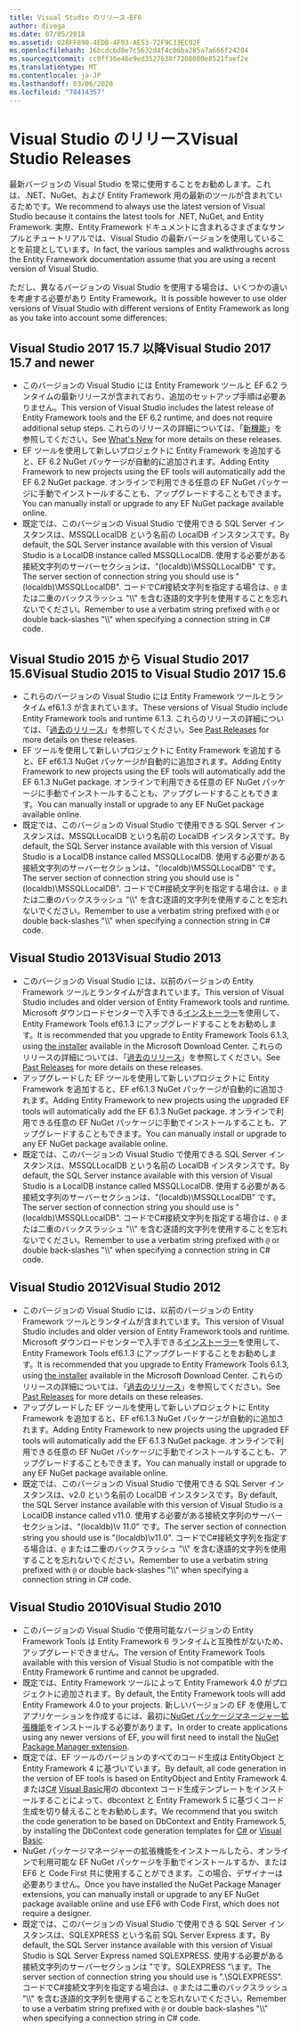 ```yaml
---
title: Visual Studio のリリース-EF6
author: divega
ms.date: 07/05/2018
ms.assetid: 028FF890-4EDB-4F03-AE53-72F9C33EC92F
ms.openlocfilehash: 16bcdc6d0e7c5632d4f4c06ba285a7a666f24204
ms.sourcegitcommit: cc0ff36e46e9ed3527638f7208000e8521faef2e
ms.translationtype: MT
ms.contentlocale: ja-JP
ms.lasthandoff: 03/06/2020
ms.locfileid: "78414357"
---
```

# <a name="visual-studio-releases"></a><span data-ttu-id="af9f6-102">Visual Studio のリリース</span><span class="sxs-lookup"><span data-stu-id="af9f6-102">Visual Studio Releases</span></span>

<span data-ttu-id="af9f6-103">最新バージョンの Visual Studio を常に使用することをお勧めします。これは、.NET、NuGet、および Entity Framework 用の最新のツールが含まれているためです。</span><span class="sxs-lookup"><span data-stu-id="af9f6-103">We recommend to always use the latest version of Visual Studio because it contains the latest tools for .NET, NuGet, and Entity Framework.</span></span>
<span data-ttu-id="af9f6-104">実際、Entity Framework ドキュメントに含まれるさまざまなサンプルとチュートリアルでは、Visual Studio の最新バージョンを使用していることを前提としています。</span><span class="sxs-lookup"><span data-stu-id="af9f6-104">In fact, the various samples and walkthroughs across the Entity Framework documentation assume that you are using a recent version of Visual Studio.</span></span>

<span data-ttu-id="af9f6-105">ただし、異なるバージョンの Visual Studio を使用する場合は、いくつかの違いを考慮する必要があり Entity Framework。</span><span class="sxs-lookup"><span data-stu-id="af9f6-105">It is possible however to use older versions of Visual Studio with different versions of Entity Framework as long as you take into account some differences:</span></span>

## <a name="visual-studio-2017-157-and-newer"></a><span data-ttu-id="af9f6-106">Visual Studio 2017 15.7 以降</span><span class="sxs-lookup"><span data-stu-id="af9f6-106">Visual Studio 2017 15.7 and newer</span></span>

- <span data-ttu-id="af9f6-107">このバージョンの Visual Studio には Entity Framework ツールと EF 6.2 ランタイムの最新リリースが含まれており、追加のセットアップ手順は必要ありません。</span><span class="sxs-lookup"><span data-stu-id="af9f6-107">This version of Visual Studio includes the latest release of Entity Framework tools and the EF 6.2 runtime, and does not require additional setup steps.</span></span>
<span data-ttu-id="af9f6-108">これらのリリースの詳細については、「[新機能](~/ef6/what-is-new/index.md)」を参照してください。</span><span class="sxs-lookup"><span data-stu-id="af9f6-108">See [What's New](~/ef6/what-is-new/index.md) for more details on these releases.</span></span>
- <span data-ttu-id="af9f6-109">EF ツールを使用して新しいプロジェクトに Entity Framework を追加すると、EF 6.2 NuGet パッケージが自動的に追加されます。</span><span class="sxs-lookup"><span data-stu-id="af9f6-109">Adding Entity Framework to new projects using the EF tools will automatically add the EF 6.2 NuGet package.</span></span>
<span data-ttu-id="af9f6-110">オンラインで利用できる任意の EF NuGet パッケージに手動でインストールすることも、アップグレードすることもできます。</span><span class="sxs-lookup"><span data-stu-id="af9f6-110">You can manually install or upgrade to any EF NuGet package available online.</span></span>
- <span data-ttu-id="af9f6-111">既定では、このバージョンの Visual Studio で使用できる SQL Server インスタンスは、MSSQLLocalDB という名前の LocalDB インスタンスです。</span><span class="sxs-lookup"><span data-stu-id="af9f6-111">By default, the SQL Server instance available with this version of Visual Studio is a LocalDB instance called MSSQLLocalDB.</span></span>
<span data-ttu-id="af9f6-112">使用する必要がある接続文字列のサーバーセクションは、"(localdb)\\MSSQLLocalDB" です。</span><span class="sxs-lookup"><span data-stu-id="af9f6-112">The server section of connection string you should use is "(localdb)\\MSSQLLocalDB".</span></span>
<span data-ttu-id="af9f6-113">コードでC#接続文字列を指定する場合は、`@` または二重のバックスラッシュ "\\\\" を含む逐語的文字列を使用することを忘れないでください。</span><span class="sxs-lookup"><span data-stu-id="af9f6-113">Remember to use a verbatim string prefixed with `@` or double back-slashes "\\\\" when specifying a connection string in C# code.</span></span>  


## <a name="visual-studio-2015-to-visual-studio-2017-156"></a><span data-ttu-id="af9f6-114">Visual Studio 2015 から Visual Studio 2017 15.6</span><span class="sxs-lookup"><span data-stu-id="af9f6-114">Visual Studio 2015 to Visual Studio 2017 15.6</span></span>

- <span data-ttu-id="af9f6-115">これらのバージョンの Visual Studio には Entity Framework ツールとランタイム ef6.1.3 が含まれています。</span><span class="sxs-lookup"><span data-stu-id="af9f6-115">These versions of Visual Studio include Entity Framework tools and runtime 6.1.3.</span></span>
<span data-ttu-id="af9f6-116">これらのリリースの詳細については、「[過去のリリース](~/ef6/what-is-new/past-releases.md#ef-613)」を参照してください。</span><span class="sxs-lookup"><span data-stu-id="af9f6-116">See [Past Releases](~/ef6/what-is-new/past-releases.md#ef-613) for more details on these releases.</span></span>
- <span data-ttu-id="af9f6-117">EF ツールを使用して新しいプロジェクトに Entity Framework を追加すると、EF ef6.1.3 NuGet パッケージが自動的に追加されます。</span><span class="sxs-lookup"><span data-stu-id="af9f6-117">Adding Entity Framework to new projects using the EF tools will automatically add the EF 6.1.3 NuGet package.</span></span>
<span data-ttu-id="af9f6-118">オンラインで利用できる任意の EF NuGet パッケージに手動でインストールすることも、アップグレードすることもできます。</span><span class="sxs-lookup"><span data-stu-id="af9f6-118">You can manually install or upgrade to any EF NuGet package available online.</span></span>
- <span data-ttu-id="af9f6-119">既定では、このバージョンの Visual Studio で使用できる SQL Server インスタンスは、MSSQLLocalDB という名前の LocalDB インスタンスです。</span><span class="sxs-lookup"><span data-stu-id="af9f6-119">By default, the SQL Server instance available with this version of Visual Studio is a LocalDB instance called MSSQLLocalDB.</span></span>
<span data-ttu-id="af9f6-120">使用する必要がある接続文字列のサーバーセクションは、"(localdb)\\MSSQLLocalDB" です。</span><span class="sxs-lookup"><span data-stu-id="af9f6-120">The server section of connection string you should use is "(localdb)\\MSSQLLocalDB".</span></span>
<span data-ttu-id="af9f6-121">コードでC#接続文字列を指定する場合は、`@` または二重のバックスラッシュ "\\\\" を含む逐語的文字列を使用することを忘れないでください。</span><span class="sxs-lookup"><span data-stu-id="af9f6-121">Remember to use a verbatim string prefixed with `@` or double back-slashes "\\\\" when specifying a connection string in C# code.</span></span>  


## <a name="visual-studio-2013"></a><span data-ttu-id="af9f6-122">Visual Studio 2013</span><span class="sxs-lookup"><span data-stu-id="af9f6-122">Visual Studio 2013</span></span>
- <span data-ttu-id="af9f6-123">このバージョンの Visual Studio には、以前のバージョンの Entity Framework ツールとランタイムが含まれています。</span><span class="sxs-lookup"><span data-stu-id="af9f6-123">This version of Visual Studio includes and older version of Entity Framework tools and runtime.</span></span>
<span data-ttu-id="af9f6-124">Microsoft ダウンロードセンターで入手できる[インストーラー](https://www.microsoft.com/download/details.aspx?id=40762)を使用して、Entity Framework Tools ef6.1.3 にアップグレードすることをお勧めします。</span><span class="sxs-lookup"><span data-stu-id="af9f6-124">It is recommended that you upgrade to Entity Framework Tools 6.1.3, using [the installer](https://www.microsoft.com/download/details.aspx?id=40762) available in the Microsoft Download Center.</span></span>
<span data-ttu-id="af9f6-125">これらのリリースの詳細については、「[過去のリリース](~/ef6/what-is-new/past-releases.md#ef-613)」を参照してください。</span><span class="sxs-lookup"><span data-stu-id="af9f6-125">See [Past Releases](~/ef6/what-is-new/past-releases.md#ef-613) for more details on these releases.</span></span>
- <span data-ttu-id="af9f6-126">アップグレードした EF ツールを使用して新しいプロジェクトに Entity Framework を追加すると、EF ef6.1.3 NuGet パッケージが自動的に追加されます。</span><span class="sxs-lookup"><span data-stu-id="af9f6-126">Adding Entity Framework to new projects using the upgraded EF tools will automatically add the EF 6.1.3 NuGet package.</span></span>
<span data-ttu-id="af9f6-127">オンラインで利用できる任意の EF NuGet パッケージに手動でインストールすることも、アップグレードすることもできます。</span><span class="sxs-lookup"><span data-stu-id="af9f6-127">You can manually install or upgrade to any EF NuGet package available online.</span></span>
- <span data-ttu-id="af9f6-128">既定では、このバージョンの Visual Studio で使用できる SQL Server インスタンスは、MSSQLLocalDB という名前の LocalDB インスタンスです。</span><span class="sxs-lookup"><span data-stu-id="af9f6-128">By default, the SQL Server instance available with this version of Visual Studio is a LocalDB instance called MSSQLLocalDB.</span></span>
<span data-ttu-id="af9f6-129">使用する必要がある接続文字列のサーバーセクションは、"(localdb)\\MSSQLLocalDB" です。</span><span class="sxs-lookup"><span data-stu-id="af9f6-129">The server section of connection string you should use is "(localdb)\\MSSQLLocalDB".</span></span>
<span data-ttu-id="af9f6-130">コードでC#接続文字列を指定する場合は、`@` または二重のバックスラッシュ "\\\\" を含む逐語的文字列を使用することを忘れないでください。</span><span class="sxs-lookup"><span data-stu-id="af9f6-130">Remember to use a verbatim string prefixed with `@` or double back-slashes "\\\\" when specifying a connection string in C# code.</span></span>  

## <a name="visual-studio-2012"></a><span data-ttu-id="af9f6-131">Visual Studio 2012</span><span class="sxs-lookup"><span data-stu-id="af9f6-131">Visual Studio 2012</span></span>

- <span data-ttu-id="af9f6-132">このバージョンの Visual Studio には、以前のバージョンの Entity Framework ツールとランタイムが含まれています。</span><span class="sxs-lookup"><span data-stu-id="af9f6-132">This version of Visual Studio includes and older version of Entity Framework tools and runtime.</span></span>
<span data-ttu-id="af9f6-133">Microsoft ダウンロードセンターで入手できる[インストーラー](https://www.microsoft.com/download/details.aspx?id=40762)を使用して、Entity Framework Tools ef6.1.3 にアップグレードすることをお勧めします。</span><span class="sxs-lookup"><span data-stu-id="af9f6-133">It is recommended that you upgrade to Entity Framework Tools 6.1.3, using [the installer](https://www.microsoft.com/download/details.aspx?id=40762) available in the Microsoft Download Center.</span></span>
<span data-ttu-id="af9f6-134">これらのリリースの詳細については、「[過去のリリース](~/ef6/what-is-new/past-releases.md#ef-613)」を参照してください。</span><span class="sxs-lookup"><span data-stu-id="af9f6-134">See [Past Releases](~/ef6/what-is-new/past-releases.md#ef-613) for more details on these releases.</span></span>
- <span data-ttu-id="af9f6-135">アップグレードした EF ツールを使用して新しいプロジェクトに Entity Framework を追加すると、EF ef6.1.3 NuGet パッケージが自動的に追加されます。</span><span class="sxs-lookup"><span data-stu-id="af9f6-135">Adding Entity Framework to new projects using the upgraded EF tools will automatically add the EF 6.1.3 NuGet package.</span></span>
<span data-ttu-id="af9f6-136">オンラインで利用できる任意の EF NuGet パッケージに手動でインストールすることも、アップグレードすることもできます。</span><span class="sxs-lookup"><span data-stu-id="af9f6-136">You can manually install or upgrade to any EF NuGet package available online.</span></span>
- <span data-ttu-id="af9f6-137">既定では、このバージョンの Visual Studio で使用できる SQL Server インスタンスは、v2.0 という名前の LocalDB インスタンスです。</span><span class="sxs-lookup"><span data-stu-id="af9f6-137">By default, the SQL Server instance available with this version of Visual Studio is a LocalDB instance called v11.0.</span></span>
<span data-ttu-id="af9f6-138">使用する必要がある接続文字列のサーバーセクションは、"(localdb)\\v 11.0" です。</span><span class="sxs-lookup"><span data-stu-id="af9f6-138">The server section of connection string you should use is "(localdb)\\v11.0".</span></span>
<span data-ttu-id="af9f6-139">コードでC#接続文字列を指定する場合は、`@` または二重のバックスラッシュ "\\\\" を含む逐語的文字列を使用することを忘れないでください。</span><span class="sxs-lookup"><span data-stu-id="af9f6-139">Remember to use a verbatim string prefixed with `@` or double back-slashes "\\\\" when specifying a connection string in C# code.</span></span>  

## <a name="visual-studio-2010"></a><span data-ttu-id="af9f6-140">Visual Studio 2010</span><span class="sxs-lookup"><span data-stu-id="af9f6-140">Visual Studio 2010</span></span>

- <span data-ttu-id="af9f6-141">このバージョンの Visual Studio で使用可能なバージョンの Entity Framework Tools は Entity Framework 6 ランタイムと互換性がないため、アップグレードできません。</span><span class="sxs-lookup"><span data-stu-id="af9f6-141">The version of Entity Framework Tools available with this version of Visual Studio is not compatible with the Entity Framework 6 runtime and cannot be upgraded.</span></span>
- <span data-ttu-id="af9f6-142">既定では、Entity Framework ツールによって Entity Framework 4.0 がプロジェクトに追加されます。</span><span class="sxs-lookup"><span data-stu-id="af9f6-142">By default, the Entity Framework tools will add Entity Framework 4.0 to your projects.</span></span>
<span data-ttu-id="af9f6-143">新しいバージョンの EF を使用してアプリケーションを作成するには、最初に[NuGet パッケージマネージャー拡張機能](https://marketplace.visualstudio.com/items?itemName=NuGetTeam.NuGetPackageManager)をインストールする必要があります。</span><span class="sxs-lookup"><span data-stu-id="af9f6-143">In order to create applications using any newer versions of EF, you will first need to install the [NuGet Package Manager extension](https://marketplace.visualstudio.com/items?itemName=NuGetTeam.NuGetPackageManager).</span></span>
- <span data-ttu-id="af9f6-144">既定では、EF ツールのバージョンのすべてのコード生成は EntityObject と Entity Framework 4 に基づいています。</span><span class="sxs-lookup"><span data-stu-id="af9f6-144">By default, all code generation in the version of EF tools is based on EntityObject and Entity Framework 4.</span></span>
<span data-ttu-id="af9f6-145">または[C#](https://marketplace.visualstudio.com/items?itemName=EntityFrameworkTeam.EF5xDbContextGeneratorforC) [Visual Basic](https://marketplace.visualstudio.com/items?itemName=EntityFrameworkTeam.EF5xDbContextGeneratorforVBNET)用の dbcontext コード生成テンプレートをインストールすることによって、dbcontext と Entity Framework 5 に基づくコード生成を切り替えることをお勧めします。</span><span class="sxs-lookup"><span data-stu-id="af9f6-145">We recommend that you switch the code generation to be based on DbContext and Entity Framework 5, by installing the DbContext code generation templates for [C#](https://marketplace.visualstudio.com/items?itemName=EntityFrameworkTeam.EF5xDbContextGeneratorforC) or [Visual Basic](https://marketplace.visualstudio.com/items?itemName=EntityFrameworkTeam.EF5xDbContextGeneratorforVBNET).</span></span>
- <span data-ttu-id="af9f6-146">NuGet パッケージマネージャーの拡張機能をインストールしたら、オンラインで利用可能な EF NuGet パッケージを手動でインストールするか、または EF6 と Code First 共に使用することができます。この場合、デザイナーは必要ありません。</span><span class="sxs-lookup"><span data-stu-id="af9f6-146">Once you have installed the NuGet Package Manager extensions, you can manually install or upgrade to any EF NuGet package available online and use EF6 with Code First, which does not require a designer.</span></span>
- <span data-ttu-id="af9f6-147">既定では、このバージョンの Visual Studio で使用できる SQL Server インスタンスは、SQLEXPRESS という名前 SQL Server Express ます。</span><span class="sxs-lookup"><span data-stu-id="af9f6-147">By default, the SQL Server instance available with this version of Visual Studio is SQL Server Express named SQLEXPRESS.</span></span>
<span data-ttu-id="af9f6-148">使用する必要がある接続文字列のサーバーセクションは "です。SQLEXPRESS "\\ます。</span><span class="sxs-lookup"><span data-stu-id="af9f6-148">The server section of connection string you should use is ".\\SQLEXPRESS".</span></span>
<span data-ttu-id="af9f6-149">コードでC#接続文字列を指定する場合は、`@` または二重のバックスラッシュ "\\\\" を含む逐語的文字列を使用することを忘れないでください。</span><span class="sxs-lookup"><span data-stu-id="af9f6-149">Remember to use a verbatim string prefixed with `@` or double back-slashes "\\\\" when specifying a connection string in C# code.</span></span>
